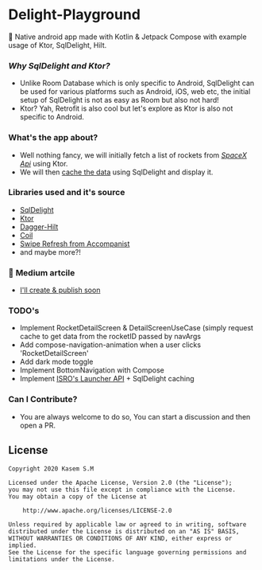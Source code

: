 # Delight-Playground
🎉 Native android app made with Kotlin &amp; Jetpack Compose with example usage of Ktor, SqlDelight, Hilt.

###   ***Why SqlDelight and Ktor?***
- Unlike Room Database which is only specific to Android, SqlDelight can be used for various platforms such as Android, iOS, web etc, the initial setup of SqlDelight is not as easy as Room but also not hard!
- Ktor? Yah, Retrofit is also cool but let's explore as Ktor is also not specific to Android.

###   **What's the app about?**
- Well nothing fancy, we will initially fetch a list of rockets from [_*SpaceX Api*_](https://api.spacexdata.com/v3/rockets) using Ktor.
- We will then [cache the data](https://github.com/kasem-sm/SpaceXDelight-Playground/blob/master/app/src/main/java/kasem/sm/delightplayground/interactors/GetRocketsUseCase.kt) using SqlDelight and display it.

### Libraries used and it's source
- [SqlDelight](https://github.com/cashapp/sqldelight)
- [Ktor](https://github.com/ktorio/ktor)
- [Dagger-Hilt](https://github.com/google/dagger)
- [Coil](https://coil-kt.github.io/coil/compose/)
- [Swipe Refresh from Accompanist](https://google.github.io/accompanist/swiperefresh/)
- and maybe more?!


### 🧾 **Medium artcile**
- [I'll create & publish soon](https://medium.com/@kasem.)

### TODO's
- Implement RocketDetailScreen & DetailScreenUseCase (simply request cache to get data from the rocketID passed by navArgs
- Add compose-navigation-animation when a user clicks 'RocketDetailScreen'
- Add dark mode toggle
- Implement BottomNavigation with Compose
- Implement [ISRO's Launcher API](https://isro.vercel.app/api/launchers) + SqlDelight caching

### Can I Contribute?
- You are always welcome to do so, You can start a discussion and then open a PR.

## License

```
Copyright 2020 Kasem S.M

Licensed under the Apache License, Version 2.0 (the "License");
you may not use this file except in compliance with the License.
You may obtain a copy of the License at

    http://www.apache.org/licenses/LICENSE-2.0

Unless required by applicable law or agreed to in writing, software
distributed under the License is distributed on an "AS IS" BASIS,
WITHOUT WARRANTIES OR CONDITIONS OF ANY KIND, either express or implied.
See the License for the specific language governing permissions and
limitations under the License.
```
